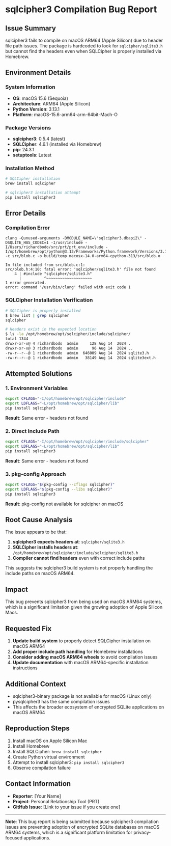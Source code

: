 # sqlcipher3 Compilation Bug Report

## Issue Summary

sqlcipher3 fails to compile on macOS ARM64 (Apple Silicon) due to header file path issues. The package is hardcoded to look for `sqlcipher/sqlite3.h` but cannot find the headers even when SQLCipher is properly installed via Homebrew.

## Environment Details

### System Information
- **OS**: macOS 15.6 (Sequoia)
- **Architecture**: ARM64 (Apple Silicon)
- **Python Version**: 3.13.1
- **Platform**: macOS-15.6-arm64-arm-64bit-Mach-O

### Package Versions
- **sqlcipher3**: 0.5.4 (latest)
- **SQLCipher**: 4.6.1 (installed via Homebrew)
- **pip**: 24.3.1
- **setuptools**: Latest

### Installation Method
```bash
# SQLCipher installation
brew install sqlcipher

# sqlcipher3 installation attempt
pip install sqlcipher3
```

## Error Details

### Compilation Error
```
clang -Qunused-arguments -DMODULE_NAME=\"sqlcipher3.dbapi2\" -DSQLITE_HAS_CODEC=1 -I/usr/include -I/Users/richardbodo/src/prt/prt_env/include -I/opt/homebrew/opt/python@3.13/Frameworks/Python.framework/Versions/3.13/include/python3.13 -c src/blob.c -o build/temp.macosx-14.0-arm64-cpython-313/src/blob.o

In file included from src/blob.c:1:
src/blob.h:4:10: fatal error: 'sqlcipher/sqlite3.h' file not found
    4 | #include "sqlcipher/sqlite3.h"
      |          ^~~~~~~~~~~~~~~~~~~~~
1 error generated.
error: command '/usr/bin/clang' failed with exit code 1
```

### SQLCipher Installation Verification
```bash
# SQLCipher is properly installed
$ brew list | grep sqlcipher
sqlcipher

# Headers exist in the expected location
$ ls -la /opt/homebrew/opt/sqlcipher/include/sqlcipher/
total 1344
drwxr-xr-x@ 4 richardbodo  admin     128 Aug 14  2024 .
drwxr-xr-x@ 3 richardbodo  admin      96 Aug 14  2024 ..
-rw-r--r--@ 1 richardbodo  admin  646009 Aug 14  2024 sqlite3.h
-rw-r--r--@ 1 richardbodo  admin   38149 Aug 14  2024 sqlite3ext.h
```

## Attempted Solutions

### 1. Environment Variables
```bash
export CFLAGS="-I/opt/homebrew/opt/sqlcipher/include"
export LDFLAGS="-L/opt/homebrew/opt/sqlcipher/lib"
pip install sqlcipher3
```
**Result**: Same error - headers not found

### 2. Direct Include Path
```bash
export CFLAGS="-I/opt/homebrew/opt/sqlcipher/include/sqlcipher"
export LDFLAGS="-L/opt/homebrew/opt/sqlcipher/lib"
pip install sqlcipher3
```
**Result**: Same error - headers not found

### 3. pkg-config Approach
```bash
export CFLAGS="$(pkg-config --cflags sqlcipher)"
export LDFLAGS="$(pkg-config --libs sqlcipher)"
pip install sqlcipher3
```
**Result**: pkg-config not available for sqlcipher on macOS

## Root Cause Analysis

The issue appears to be that:

1. **sqlcipher3 expects headers at**: `sqlcipher/sqlite3.h`
2. **SQLCipher installs headers at**: `/opt/homebrew/opt/sqlcipher/include/sqlcipher/sqlite3.h`
3. **Compiler cannot find headers** even with correct include paths

This suggests the sqlcipher3 build system is not properly handling the include paths on macOS ARM64.

## Impact

This bug prevents sqlcipher3 from being used on macOS ARM64 systems, which is a significant limitation given the growing adoption of Apple Silicon Macs.

## Requested Fix

1. **Update build system** to properly detect SQLCipher installation on macOS ARM64
2. **Add proper include path handling** for Homebrew installations
3. **Consider adding macOS ARM64 wheels** to avoid compilation issues
4. **Update documentation** with macOS ARM64-specific installation instructions

## Additional Context

- sqlcipher3-binary package is not available for macOS (Linux only)
- pysqlcipher3 has the same compilation issues
- This affects the broader ecosystem of encrypted SQLite applications on macOS ARM64

## Reproduction Steps

1. Install macOS on Apple Silicon Mac
2. Install Homebrew
3. Install SQLCipher: `brew install sqlcipher`
4. Create Python virtual environment
5. Attempt to install sqlcipher3: `pip install sqlcipher3`
6. Observe compilation failure

## Contact Information

- **Reporter**: [Your Name]
- **Project**: Personal Relationship Tool (PRT)
- **GitHub Issue**: [Link to your issue if you create one]

---

**Note**: This bug report is being submitted because sqlcipher3 compilation issues are preventing adoption of encrypted SQLite databases on macOS ARM64 systems, which is a significant platform limitation for privacy-focused applications.

